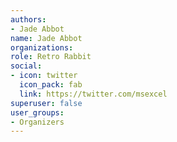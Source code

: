 ```yaml
---
authors:
- Jade Abbot
name: Jade Abbot
organizations:
role: Retro Rabbit
social:
- icon: twitter
  icon_pack: fab
  link: https://twitter.com/msexcel
superuser: false
user_groups:
- Organizers
---
```



